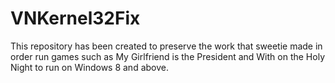 # VNKernel32Fix
This repository has been created to preserve the work that sweetie made in order run games such as My Girlfriend is the President and With on the Holy Night to run on Windows 8 and above.
